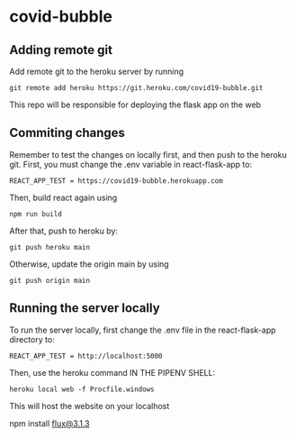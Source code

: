 # covid-bubble

## Adding remote git

Add remote git to the heroku server by running 
```
git remote add heroku https://git.heroku.com/covid19-bubble.git
```
This repo will be responsible for deploying the flask app on the web

## Commiting changes

Remember to test the changes on locally first, and then push to the heroku git. 
First, you must change the .env variable in react-flask-app to:
```
REACT_APP_TEST = https://covid19-bubble.herokuapp.com
```
Then, build react again using
```
npm run build
```
After that, push to heroku by:
```
git push heroku main
```
Otherwise, update the origin main by using 
```
git push origin main
```

## Running the server locally

To run the server locally, first change the .env file in the react-flask-app directory to:
```
REACT_APP_TEST = http://localhost:5000
```
Then, use the heroku command IN THE PIPENV SHELL:
```
heroku local web -f Procfile.windows
```
This will host the website on your localhost

npm install flux@3.1.3
